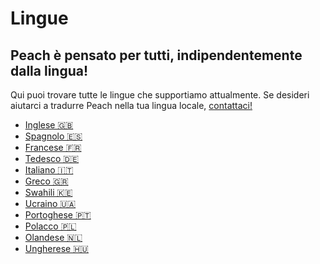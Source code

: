 # Lingue

## Peach è pensato per tutti, indipendentemente dalla lingua!

Qui puoi trovare tutte le lingue che supportiamo attualmente.
Se desideri aiutarci a tradurre Peach nella tua lingua locale, [contattaci!](mailto:hello@peachbitcoin.com)

- [Inglese 🇬🇧](/)
- [Spagnolo 🇪🇸](/es)
- [Francese 🇫🇷](/fr)
- [Tedesco 🇩🇪](/de)
- [Italiano 🇮🇹](/it)
- [Greco 🇬🇷](/el)
- [Swahili 🇰🇪](/sw)
- [Ucraino 🇺🇦](/uk)
- [Portoghese 🇵🇹](/pt)
- [Polacco 🇵🇱](/pl)
- [Olandese 🇳🇱](/nl)
- [Ungherese 🇭🇺](/hu)
